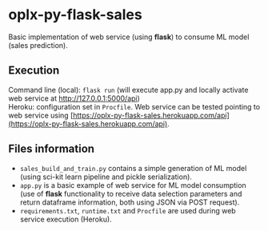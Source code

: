 # oplx-py-flask-sales
Basic implementation of web service (using **flask**) to consume ML model (sales prediction).

## Execution
Command line (local): `flask run` (will execute app.py and locally activate web service at http://127.0.0.1:5000/api)  
Heroku: configuration set in `Procfile`. Web service can be tested pointing to web service using [https://oplx-py-flask-sales.herokuapp.com/api](https://oplx-py-flask-sales.herokuapp.com/api).

## Files information
- `sales_build_and_train.py` contains a simple generation of ML model (using sci-kit learn pipeline and pickle serialization).
- `app.py` is a basic example of web service for ML model consumption (use of **flask** functionality to receive data selection parameters and return dataframe information, both using JSON via POST request).
- `requirements.txt`, `runtime.txt` and `Procfile` are used during web service execution (Heroku).